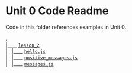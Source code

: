 # Unit 0 Code Readme

Code in this folder references examples in Unit 0.

.  
|____ [`lesson_2`](./lesson_2/)  
| &nbsp; |____ [`hello.js`](./lesson_2/finish/hello.js)  
| &nbsp; |____ [`positive_messages.js`](./lesson_2/finish/positive_messages.js)  
| &nbsp; |____ [`messages.js`](./lesson_2/finish/messages.js)  
